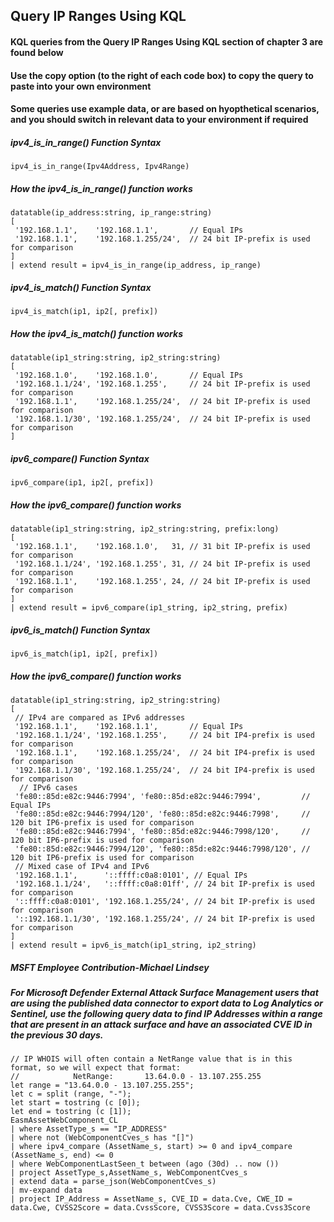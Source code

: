 ## Query IP Ranges Using KQL

#### KQL queries from the Query IP Ranges Using KQL section of chapter 3 are found below

#### Use the copy option (to the right of each code box) to copy the query to paste into your own environment

#### Some queries use example data, or are based on hyopthetical scenarios, and you should switch in relevant data to your environment if required


##### ipv4_is_in_range() Function Syntax
```KQL
ipv4_is_in_range(Ipv4Address, Ipv4Range) 
```

##### How the ipv4_is_in_range() function works
```KQL
datatable(ip_address:string, ip_range:string)
[
 '192.168.1.1',    '192.168.1.1',       // Equal IPs
 '192.168.1.1',    '192.168.1.255/24',  // 24 bit IP-prefix is used for comparison
]
| extend result = ipv4_is_in_range(ip_address, ip_range)
```

##### ipv4_is_match() Function Syntax
```KQL
ipv4_is_match(ip1, ip2[, prefix])
```

##### How the ipv4_is_match() function works
```KQL
datatable(ip1_string:string, ip2_string:string)
[
 '192.168.1.0',    '192.168.1.0',       // Equal IPs
 '192.168.1.1/24', '192.168.1.255',     // 24 bit IP-prefix is used for comparison
 '192.168.1.1',    '192.168.1.255/24',  // 24 bit IP-prefix is used for comparison
 '192.168.1.1/30', '192.168.1.255/24',  // 24 bit IP-prefix is used for comparison
]
```

##### ipv6_compare() Function Syntax
```KQL
ipv6_compare(ip1, ip2[, prefix])
```

##### How the ipv6_compare() function works
```KQL
datatable(ip1_string:string, ip2_string:string, prefix:long)
[
 '192.168.1.1',    '192.168.1.0',   31, // 31 bit IP-prefix is used for comparison
 '192.168.1.1/24', '192.168.1.255', 31, // 24 bit IP-prefix is used for comparison
 '192.168.1.1',    '192.168.1.255', 24, // 24 bit IP-prefix is used for comparison
]
| extend result = ipv6_compare(ip1_string, ip2_string, prefix)
```

##### ipv6_is_match() Function Syntax
```KQL
ipv6_is_match(ip1, ip2[, prefix])
```

##### How the ipv6_compare() function works
```KQL
datatable(ip1_string:string, ip2_string:string)
[
 // IPv4 are compared as IPv6 addresses
 '192.168.1.1',    '192.168.1.1',       // Equal IPs
 '192.168.1.1/24', '192.168.1.255',     // 24 bit IP4-prefix is used for comparison
 '192.168.1.1',    '192.168.1.255/24',  // 24 bit IP4-prefix is used for comparison
 '192.168.1.1/30', '192.168.1.255/24',  // 24 bit IP4-prefix is used for comparison
  // IPv6 cases
 'fe80::85d:e82c:9446:7994', 'fe80::85d:e82c:9446:7994',         // Equal IPs
 'fe80::85d:e82c:9446:7994/120', 'fe80::85d:e82c:9446:7998',     // 120 bit IP6-prefix is used for comparison
 'fe80::85d:e82c:9446:7994', 'fe80::85d:e82c:9446:7998/120',     // 120 bit IP6-prefix is used for comparison
 'fe80::85d:e82c:9446:7994/120', 'fe80::85d:e82c:9446:7998/120', // 120 bit IP6-prefix is used for comparison
 // Mixed case of IPv4 and IPv6
 '192.168.1.1',      '::ffff:c0a8:0101', // Equal IPs
 '192.168.1.1/24',   '::ffff:c0a8:01ff', // 24 bit IP-prefix is used for comparison
 '::ffff:c0a8:0101', '192.168.1.255/24', // 24 bit IP-prefix is used for comparison
 '::192.168.1.1/30', '192.168.1.255/24', // 24 bit IP-prefix is used for comparison
]
| extend result = ipv6_is_match(ip1_string, ip2_string)
```

##### MSFT Employee Contribution-Michael Lindsey
##### For Microsoft Defender External Attack Surface Management users that are using the published data connector to export data to Log Analytics or Sentinel, use the following query data to find IP Addresses within a range that are present in an attack surface and have an associated CVE ID in the previous 30 days.
```KQL
// IP WHOIS will often contain a NetRange value that is in this format, so we will expect that format:
//            NetRange:       13.64.0.0 - 13.107.255.255
let range = "13.64.0.0 - 13.107.255.255";
let c = split (range, "-");
let start = tostring (c [0]);
let end = tostring (c [1]);
EasmAssetWebComponent_CL
| where AssetType_s == "IP_ADDRESS"
| where not (WebComponentCves_s has "[]")
| where ipv4_compare (AssetName_s, start) >= 0 and ipv4_compare (AssetName_s, end) <= 0
| where WebComponentLastSeen_t between (ago (30d) .. now ())
| project AssetType_s,AssetName_s, WebComponentCves_s
| extend data = parse_json(WebComponentCves_s)
| mv-expand data
| project IP_Address = AssetName_s, CVE_ID = data.Cve, CWE_ID = data.Cwe, CVSS2Score = data.CvssScore, CVSS3Score = data.Cvss3Score
```
